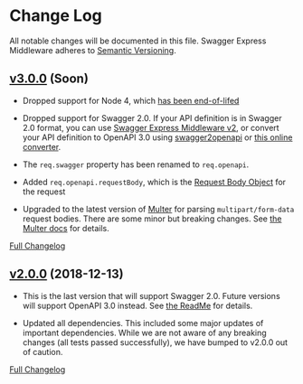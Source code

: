 # Change Log
All notable changes will be documented in this file.
Swagger Express Middleware adheres to [Semantic Versioning](http://semver.org/).


## [v3.0.0](https://github.com/APIDevTools/swagger-express-middleware/tree/v3.0.0) (Soon)

- Dropped support for Node 4, which [has been end-of-lifed](https://github.com/nodejs/Release#readme)

- Dropped support for Swagger 2.0.  If your API definition is in Swagger 2.0 format, you can use [Swagger Express Middleware v2](https://github.com/APIDevTools/swagger-express-middleware/tree/v2#readme), or convert your API definition to OpenAPI 3.0 using [swagger2openapi](https://www.npmjs.com/package/swagger2openapi) or [this online converter](https://mermade.org.uk/openapi-converter).

- The `req.swagger` property has been renamed to `req.openapi`.

- Added `req.openapi.requestBody`, which is the [Request Body Object](https://github.com/OAI/OpenAPI-Specification/blob/master/versions/3.0.2.md#request-body-object) for the request

- Upgraded to the latest version of [Multer](https://www.npmjs.com/package/multer) for parsing `multipart/form-data` request bodies. There are some minor but breaking changes.  See [the Multer docs](https://github.com/expressjs/multer#readme) for details.

[Full Changelog](https://github.com/APIDevTools/swagger-express-middleware/compare/v2.0.2...v3.0.0)



## [v2.0.0](https://github.com/APIDevTools/swagger-express-middleware/tree/v2.0.0) (2018-12-13)

- This is the last version that will support Swagger 2.0. Future versions will support OpenAPI 3.0 instead.  See [the ReadMe](https://github.com/APIDevTools/swagger-express-middleware/tree/v2#readme) for details.

- Updated all dependencies.  This included some major updates of important dependencies.  While we are not aware of any breaking changes (all tests passed successfully), we have bumped to v2.0.0 out of caution.

[Full Changelog](https://github.com/APIDevTools/swagger-express-middleware/compare/v1.2.0...v2.0.0)
